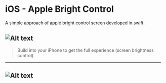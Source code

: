 # iOS - Apple Bright Control
A simple approach of apple bright control screen developed in swift.

![Alt text](https://i.imgur.com/iH0kLE1.png)
------------
> Build into your iPhone to get the full experience (screen brightness control). 

------------

![Alt text](https://media.giphy.com/media/j6YqFJttK2BSV4GVLg/giphy.gif)
-----------


